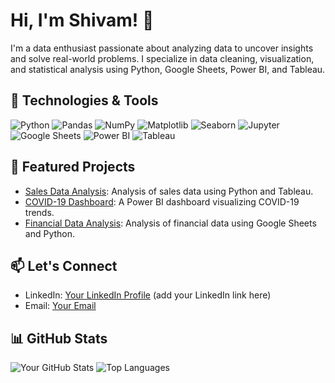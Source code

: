 # Hi, I'm Shivam! 👋

I'm a data enthusiast passionate about analyzing data to uncover insights and solve real-world problems. I specialize in data cleaning, visualization, and statistical analysis using Python, Google Sheets, Power BI, and Tableau.

## 🔧 Technologies & Tools
![Python](https://img.shields.io/badge/-Python-3776AB?logo=python&logoColor=white)
![Pandas](https://img.shields.io/badge/-Pandas-150458?logo=pandas&logoColor=white)
![NumPy](https://img.shields.io/badge/-NumPy-013243?logo=numpy&logoColor=white)
![Matplotlib](https://img.shields.io/badge/-Matplotlib-11557C?logo=matplotlib&logoColor=white)
![Seaborn](https://img.shields.io/badge/-Seaborn-4B77BE?logo=seaborn&logoColor=white)
![Jupyter](https://img.shields.io/badge/-Jupyter-F37626?logo=jupyter&logoColor=white)
![Google Sheets](https://img.shields.io/badge/-Google_Sheets-34A853?logo=google-sheets&logoColor=white)
![Power BI](https://img.shields.io/badge/-Power_BI-F2C811?logo=power-bi&logoColor=black)
![Tableau](https://img.shields.io/badge/-Tableau-E97627?logo=tableau&logoColor=white)

## 🚀 Featured Projects
- [Sales Data Analysis](https://github.com/Shivam24012001/project1): Analysis of sales data using Python and Tableau.
- [COVID-19 Dashboard](https://github.com/Shivam24012001/project2): A Power BI dashboard visualizing COVID-19 trends.
- [Financial Data Analysis](https://github.com/Shivam24012001/project3): Analysis of financial data using Google Sheets and Python.

## 📫 Let's Connect
- LinkedIn: [Your LinkedIn Profile](https://linkedin.com/in/yourprofile) (add your LinkedIn link here)
- Email: [Your Email](mailto:youremail@example.com)

## 📊 GitHub Stats
![Your GitHub Stats](https://github-readme-stats.vercel.app/api?username=Shivam24012001&show_icons=true&theme=radical)
![Top Languages](https://github-readme-stats.vercel.app/api/top-langs/?username=Shivam24012001&layout=compact)
